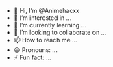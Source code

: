- 👋 Hi, I’m @Animehacxx
- 👀 I’m interested in ...
- 🌱 I’m currently learning ...
- 💞️ I’m looking to collaborate on ...
- 📫 How to reach me ...
- 😄 Pronouns: ...
- ⚡ Fun fact: ...

<!---
Animehacxx/Animehacxx is a ✨ special ✨ repository because its `README.md` (this file) appears on your GitHub profile.
You can click the Preview link to take a look at your changes.
--->
